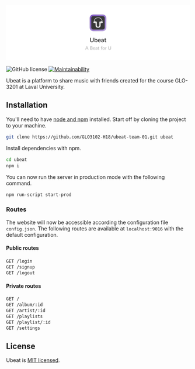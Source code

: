 ![](https://raw.githubusercontent.com/afrigon/ubeat/master/static/img/banner.jpg)

![GitHub license](https://img.shields.io/badge/license-MIT-blue.svg)
[![Maintainability](https://api.codeclimate.com/v1/badges/f9503383fc3a1c0c83b9/maintainability)](https://codeclimate.com/github/afrigon/ubeat/maintainability)

Ubeat is a platform to share music with friends created for the course GLO-3201 at Laval University.

## Installation

You'll need to have [node and npm](https://nodejs.org/en/download/) installed. Start off by cloning the project to your machine.

```sh
git clone https://github.com/GLO3102-H18/ubeat-team-01.git ubeat
```

Install dependencies with npm.

```sh
cd ubeat
npm i
```

You can now run the server in production mode with the following command.

```sh
npm run-script start-prod
```

### Routes

The website will now be accessible according the configuration file ```config.json```. The following routes are available at ```localhost:9016``` with the default configuration.

#### Public routes

```
GET /login
GET /signup
GET /logout
```

#### Private routes

```
GET /
GET /album/:id
GET /artist/:id
GET /playlists
GET /playlist/:id
GET /settings
```

## License

Ubeat is [MIT licensed](./LICENSE).
